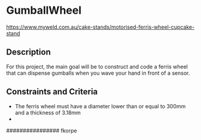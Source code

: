 # GumballWheel

https://www.myweld.com.au/cake-stands/motorised-ferris-wheel-cupcake-stand


## Description

For this project, the main goal will be to construct and code a ferris wheel that can dispense gumballs when you wave your hand
in front of a sensor.


## Constraints and Criteria

- The ferris wheel must have a diameter lower than or equal to 300mm and a thickness of 3.18mm
- 


################ fkorpe
